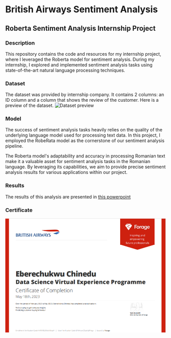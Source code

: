 # British Airways Sentiment Analysis

## Roberta Sentiment Analysis Internship Project
### Description
This repository contains the code and resources for my internship project, where I leveraged the Roberta model for sentiment analysis. During my internship, I explored and implemented sentiment analysis tasks using state-of-the-art natural language processing techniques.

### Dataset
The dataset was provided by internship company. It contains 2 columns: an ID column and a column that shows the review of the customer. Here is a preview of the dataset. ![Dataset preview](/data-preview)

### Model
The success of sentiment analysis tasks heavily relies on the quality of the underlying language model used for processing text data. In this project, I employed the RobeRata model as the cornerstone of our sentiment analysis pipeline. 

The Roberta model's adaptability and accuracy in processing Romanian text make it a valuable asset for sentiment analysis tasks in the Romanian language. By leveraging its capabilities, we aim to provide precise sentiment analysis results for various applications within our project.


### Results 
The results of this analysis are presented in [this powerpoint](</Roberta Sentiment Analysis.pptx>)

### Certificate
![Ceritificate of Completion](/British-airways-analysis-cert.png)
